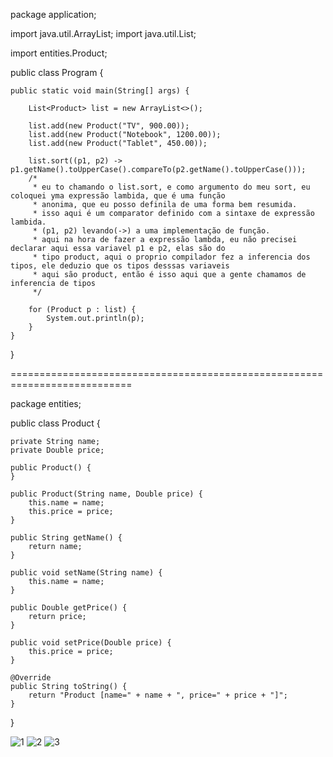 package application;

import java.util.ArrayList;
import java.util.List;

import entities.Product;

public class Program {

	public static void main(String[] args) {

		List<Product> list = new ArrayList<>();

		list.add(new Product("TV", 900.00));
		list.add(new Product("Notebook", 1200.00));
		list.add(new Product("Tablet", 450.00));

		list.sort((p1, p2) -> p1.getName().toUpperCase().compareTo(p2.getName().toUpperCase()));
		/*
		 * eu to chamando o list.sort, e como argumento do meu sort, eu coloquei yma expressão lambida, que é uma função
		 * anonima, que eu posso definila de uma forma bem resumida.
		 * isso aqui é um comparator definido com a sintaxe de expressão lambida.
		 * (p1, p2) levando(->) a uma implementação de função. 
		 * aqui na hora de fazer a expressão lambda, eu não precisei declarar aqui essa variavel p1 e p2, elas são do 
		 * tipo product, aqui o proprio compilador fez a inferencia dos tipos, ele deduzio que os tipos desssas variaveis 
		 * aqui são product, então é isso aqui que a gente chamamos de inferencia de tipos 
		 */

		for (Product p : list) {
			System.out.println(p);
		}
	}
}	

===========================================================================

package entities;

public class Product {

	private String name;
	private Double price;
	
	public Product() {
	}

	public Product(String name, Double price) {
		this.name = name;
		this.price = price;
	}

	public String getName() {
		return name;
	}

	public void setName(String name) {
		this.name = name;
	}

	public Double getPrice() {
		return price;
	}

	public void setPrice(Double price) {
		this.price = price;
	}

	@Override
	public String toString() {
		return "Product [name=" + name + ", price=" + price + "]";
	}
}

![1](https://user-images.githubusercontent.com/61166475/155025354-a348cfe0-14d2-43df-8a2b-a8f509ac3b65.png)
![2](https://user-images.githubusercontent.com/61166475/155025358-ef5f55a9-c648-4a27-b43f-60ef82443378.png)
![3](https://user-images.githubusercontent.com/61166475/155025360-6291843c-f484-4fb2-b482-57ec538ddff7.png)
